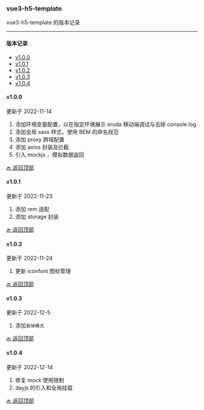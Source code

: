 ### vue3-h5-template

vue3-h5-template 的版本记录

---

#### <span id="topic">版本记录</span>

- [v1.0.0](#v_100)
- [v1.0.1](#v_101)
- [v1.0.2](#v_102)
- [v1.0.3](#v_103)
- [v1.0.4](#v_104)

#### <span id="v_100">v1.0.0</span>

更新于 2022-11-14

1. 添加环境变量配置，以在指定环境展示 eruda 移动端调试与去除 console.log
2. 添加全局 sass 样式，使用 BEM 的命名规范
3. 添加 proxy 跨域配置
4. 添加 axios 封装及拦截
5. 引入 mockjs ，模拟数据返回

[🔙 返回顶部](#topic)

#### <span id="v_101">v1.0.1</span>

更新于 2022-11-23

1. 添加 rem 适配
2. 添加 storage 封装

[🔙 返回顶部](#topic)

#### <span id="v_102">v1.0.2</span>

更新于 2022-11-24

1. 更新 iconfont 图标管理

[🔙 返回顶部](#topic)

#### <span id="v_103">v1.0.3</span>

更新于 2022-12-5

1. 添加`哀悼模式`

[🔙 返回顶部](#topic)

#### <span id="v_104">v1.0.4</span>

更新于 2022-12-14

1. 修复 mock 使用限制
2. dayjs 的引入和全局挂载

[🔙 返回顶部](#topic)
